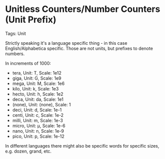 # Unitless Counters/Number Counters (Unit Prefix)

Tags: Unit

Strictly speaking it's a language specific thing - in this case English/Alphabetica specific. Those are not units, but prefixes to denote numbers.

In increments of 1000:

* tera, Unit: T, Scale: 1e12
* giga, Unit: G, Scale: 1e9
* mega, Unit: M, Scale: 1e6
* kilo, Unit: k, Scale: 1e3
* hecto, Unit: h, Scale: 1e2
* deca, Unit: da, Scale: 1e1
* (none), Unit: (none), Scale: 1
* deci, Unit: d, Scale: 1e-1
* centi, Unit: c, Scale: 1e-2
* milli, Unit: m, Scale: 1e-3
* micro, Unit: μ, Scale: 1e-6
* nano, Unit: n, Scale: 1e-9
* pico, Unit: p, Scale: 1e-12

In different languages there might also be specific words for specific sizes, e.g. dozen, grand, etc.